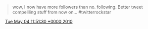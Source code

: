> wow, I now have  more followers than no\. following\. Better tweet compellling stuff from now on\.\.\. \#twitterrockstar

<img src="../../media/tweet.ico" width="12" /> [Tue May 04 11:51:30 +0000 2010](https://twitter.com/DromerDenker/status/13360612304)